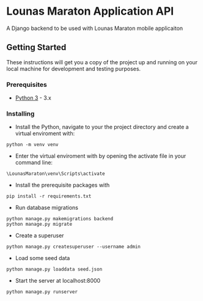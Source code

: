 # Lounas Maraton Application API

A Django backend to be used with Lounas Maraton mobile applicaiton

## Getting Started

These instructions will get you a copy of the project up and running on your local machine for development and testing purposes.

### Prerequisites

* [Python 3](https://www.python.org/) - 3.x

### Installing

* Install the Python, navigate to your the project directory and create a virtual enviroment with:
```
python -m venv venv
```

* Enter the virtual enviroment with by opening the activate file in your command line: 
```
\LounasMaraton\venv\Scripts\activate
```

* Install the prerequisite packages with 
```
pip install -r requirements.txt
```

* Run database migrations 
```
python manage.py makemigrations backend
python manage.py migrate
```

* Create a superuser 
```
python manage.py createsuperuser --username admin
```

* Load some seed data 
```
python manage.py loaddata seed.json
```

* Start the server at localhost:8000
```
python manage.py runserver
```

